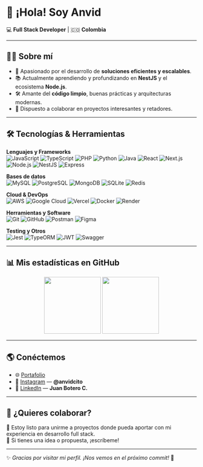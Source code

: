 # 👋 ¡Hola! Soy Anvid

💻 **Full Stack Developer** | 🇨🇴 **Colombia**  

---

## 🧑‍💻 Sobre mí
- 🚀 Apasionado por el desarrollo de **soluciones eficientes y escalables**.  
- 📚 Actualmente aprendiendo y profundizando en **NestJS** y el ecosistema **Node.js**.  
- 🛠️ Amante del **código limpio**, buenas prácticas y arquitecturas modernas.  
- 🤝 Dispuesto a colaborar en proyectos interesantes y retadores.  

---

## 🛠️ Tecnologías & Herramientas

**Lenguajes y Frameworks**  
![JavaScript](https://img.shields.io/badge/-JavaScript-000?style=flat&logo=javascript) ![TypeScript](https://img.shields.io/badge/-TypeScript-000?style=flat&logo=typescript) ![PHP](https://img.shields.io/badge/-PHP-000?style=flat&logo=php) ![Python](https://img.shields.io/badge/-Python-000?style=flat&logo=python) ![Java](https://img.shields.io/badge/-Java-000?style=flat&logo=java) ![React](https://img.shields.io/badge/-React-000?style=flat&logo=react) ![Next.js](https://img.shields.io/badge/-Next.js-000?style=flat&logo=next.js) ![Node.js](https://img.shields.io/badge/-Node.js-000?style=flat&logo=node.js) ![NestJS](https://img.shields.io/badge/-NestJS-000?style=flat&logo=nestjs) ![Express](https://img.shields.io/badge/-Express-000?style=flat&logo=express)

**Bases de datos**  
![MySQL](https://img.shields.io/badge/-MySQL-000?style=flat&logo=mysql) ![PostgreSQL](https://img.shields.io/badge/-PostgreSQL-000?style=flat&logo=postgresql) ![MongoDB](https://img.shields.io/badge/-MongoDB-000?style=flat&logo=mongodb) ![SQLite](https://img.shields.io/badge/-SQLite-000?style=flat&logo=sqlite) ![Redis](https://img.shields.io/badge/-Redis-000?style=flat&logo=redis)

**Cloud & DevOps**  
![AWS](https://img.shields.io/badge/-AWS-000?style=flat&logo=amazon-aws) ![Google Cloud](https://img.shields.io/badge/-Google%20Cloud-000?style=flat&logo=google-cloud) ![Vercel](https://img.shields.io/badge/-Vercel-000?style=flat&logo=vercel) ![Docker](https://img.shields.io/badge/-Docker-000?style=flat&logo=docker)  ![Render](https://img.shields.io/badge/-Render-000?style=flat&logo=render) 

**Herramientas y Software**  
![Git](https://img.shields.io/badge/-Git-000?style=flat&logo=git) ![GitHub](https://img.shields.io/badge/-GitHub-000?style=flat&logo=github) ![Postman](https://img.shields.io/badge/-Postman-000?style=flat&logo=postman) ![Figma](https://img.shields.io/badge/-Figma-000?style=flat&logo=figma)

**Testing y Otros**  
![Jest](https://img.shields.io/badge/-Jest-000?style=flat&logo=jest) ![TypeORM](https://img.shields.io/badge/-TypeORM-000?style=flat&logo=typeorm) ![JWT](https://img.shields.io/badge/-JWT-000?style=flat&logo=jsonwebtokens) ![Swagger](https://img.shields.io/badge/-Swagger-000?style=flat&logo=swagger)

---

## 📊 Mis estadísticas en GitHub
<p align="center">
  <img src="https://github-readme-stats.vercel.app/api?username=Anvidneo&show_icons=true" height="150"/>
  <img src="https://github-readme-stats.vercel.app/api/top-langs/?username=Anvidneo&layout=compact" height="150"/>
</p>

---

## 🌎 Conéctemos
- 🌐 [Portafolio](https://portfolio-ashen-sigma-42.vercel.app/)  
- 📸 [Instagram](https://www.instagram.com/anvidcito) — **@anvidcito**  
- 💼 [LinkedIn](https://www.linkedin.com/in/juan-botero-c/) — **Juan Botero C.**

---

## 🤝 ¿Quieres colaborar?
💬 Estoy listo para unirme a proyectos donde pueda aportar con mi experiencia en desarrollo full stack.  
📩 Si tienes una idea o propuesta, ¡escríbeme!

---

✨ *Gracias por visitar mi perfil. ¡Nos vemos en el próximo commit!* 🚀

